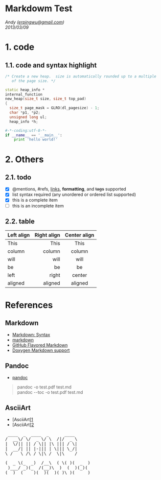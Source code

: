 Markdowm Test
========

*Andy (erpingwu@gmail.com)*  
*2013/03/09*  

# 1. code
## 1.1. code and syntax highlight
```{.cpp .numberLines}
/* Create a new heap.  size is automatically rounded up to a multiple
   of the page size. */

static heap_info *
internal_function
new_heap(size_t size, size_t top_pad)
{
  size_t page_mask = GLRO(dl_pagesize) - 1; 
  char *p1, *p2;
  unsigned long ul;
  heap_info *h;
```


```python
#-*-coding:utf-8-*-
if __name__ == '__main__':
    print 'hello world!'
```


# 2. Others
## 2.1. todo
- [x] @mentions, #refs, [links](), **formatting**, and <del>tags</del> supported
- [x] list syntax required (any unordered or ordered list supported)
- [x] this is a complete item
- [ ] this is an incomplete item

## 2.2. table

| Left align | Right align | Center align |
|:-----------|------------:|:------------:|
| This       |        This |     This     |
| column     |      column |    column    |
| will       |        will |     will     |
| be         |          be |      be      |
| left       |       right |    center    |
| aligned    |     aligned |   aligned    |

# References
 
## Markdown  
- [Markdown: Syntax](http://daringfireball.net/projects/markdown/syntax)
- [markdown](http://wowubuntu.com/markdown/ "markdown")
- [GitHub Flavored Markdown](https://help.github.com/articles/github-flavored-markdown)
- [Doxygen Markdown support](http://www.stack.nl/~dimitri/doxygen/manual/markdown.html)

## Pandoc
- [pandoc](http://johnmacfarlane.net/pandoc/)  
> pandoc -o test.pdf test.md  
> pandoc --toc -o test.pdf test.md  

## AsciiArt
- [AsciiArt][1](http://www.network-science.de/ascii/)
- [AsciiArt][2](http://patorjk.com/software/taag/#p=display&f=Bulbhead&t=Piano)

<pre>
 ____  _  ____  _      ____ 
/  __\/ \/  _ \/ \  /|/  _ \
|  \/|| || / \|| |\ ||| / \|
|  __/| || |-||| | \||| \_/|
\_/   \_/\_/ \|\_/  \|\____/
</pre>
          
<pre>
(  _ \(_  _)  /__\  ( \( )(  _  )
 )___/ _)(_  /(__)\  )  (  )(_)(
(__)  (____)(__)(__)(_)\_)(_____)
</pre>


